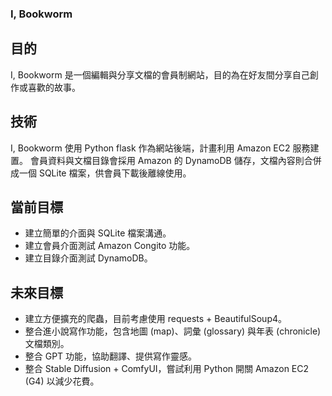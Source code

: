 ### I, Bookworm

## 目的
I, Bookworm 是一個編輯與分享文檔的會員制網站，目的為在好友間分享自己創作或喜歡的故事。

## 技術
I, Bookworm 使用 Python flask 作為網站後端，計畫利用 Amazon EC2 服務建置。
會員資料與文檔目錄會採用 Amazon 的 DynamoDB 儲存，文檔內容則合併成一個 SQLite 檔案，供會員下載後離線使用。

## 當前目標
 - 建立簡單的介面與 SQLite 檔案溝通。
 - 建立會員介面測試 Amazon Congito 功能。
 - 建立目錄介面測試 DynamoDB。

## 未來目標
 - 建立方便擴充的爬蟲，目前考慮使用 requests + BeautifulSoup4。
 - 整合進小說寫作功能，包含地圖 (map)、詞彙 (glossary) 與年表 (chronicle) 文檔類別。
 - 整合 GPT 功能，協助翻譯、提供寫作靈感。
 - 整合 Stable Diffusion + ComfyUI，嘗試利用 Python 開關 Amazon EC2 (G4) 以減少花費。